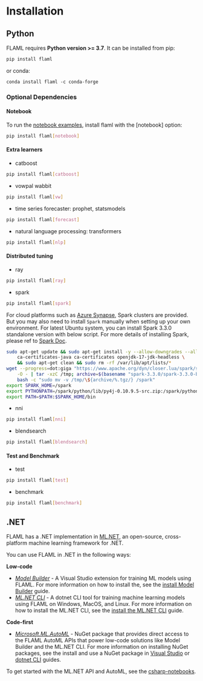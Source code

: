 # Installation

## Python

FLAML requires **Python version >= 3.7**. It can be installed from pip:

```bash
pip install flaml
```

or conda:
```
conda install flaml -c conda-forge
```

### Optional Dependencies

#### Notebook

To run the [notebook examples](https://github.com/microsoft/FLAML/tree/main/notebook),
install flaml with the [notebook] option:

```bash
pip install flaml[notebook]
```

#### Extra learners

* catboost
```bash
pip install flaml[catboost]
```
* vowpal wabbit
```bash
pip install flaml[vw]
```
* time series forecaster: prophet, statsmodels
```bash
pip install flaml[forecast]
```

* natural language processing: transformers
```bash
pip install flaml[nlp]
```

#### Distributed tuning

* ray
```bash
pip install flaml[ray]
```
* spark
```bash
pip install flaml[spark]
```

For cloud platforms such as [Azure Synapse](https://azure.microsoft.com/en-us/products/synapse-analytics/), Spark clusters are provided.
But you may also need to install `Spark` manually when setting up your own environment.
For latest Ubuntu system, you can install Spark 3.3.0 standalone version with below script.
For more details of installing Spark, please ref to [Spark Doc](https://spark.apache.org/docs/latest/api/python/getting_started/install.html).
```bash
sudo apt-get update && sudo apt-get install -y --allow-downgrades --allow-change-held-packages --no-install-recommends \
    ca-certificates-java ca-certificates openjdk-17-jdk-headless \
    && sudo apt-get clean && sudo rm -rf /var/lib/apt/lists/*
wget --progress=dot:giga "https://www.apache.org/dyn/closer.lua/spark/spark-3.3.0/spark-3.3.0-bin-hadoop2.tgz?action=download" \
    -O - | tar -xzC /tmp; archive=$(basename "spark-3.3.0/spark-3.3.0-bin-hadoop2.tgz") \
    bash -c "sudo mv -v /tmp/\${archive/%.tgz/} /spark"
export SPARK_HOME=/spark
export PYTHONPATH=/spark/python/lib/py4j-0.10.9.5-src.zip:/spark/python
export PATH=$PATH:$SPARK_HOME/bin
```

* nni
```bash
pip install flaml[nni]
```
* blendsearch
```bash
pip install flaml[blendsearch]
```

#### Test and Benchmark

* test
```bash
pip install flaml[test]
```
* benchmark
```bash
pip install flaml[benchmark]
```

## .NET

FLAML has a .NET implementation in [ML.NET](http://dot.net/ml), an open-source, cross-platform machine learning framework for .NET.

You can use FLAML in .NET in the following ways:

**Low-code**

- [*Model Builder*](https://dotnet.microsoft.com/apps/machinelearning-ai/ml-dotnet/model-builder) - A Visual Studio extension for training ML models using FLAML. For more information on how to install the, see the [install Model Builder](https://docs.microsoft.com/dotnet/machine-learning/how-to-guides/install-model-builder?tabs=visual-studio-2022) guide.
- [*ML.NET CLI*](https://docs.microsoft.com/dotnet/machine-learning/automate-training-with-cli) - A dotnet CLI tool for training machine learning models using FLAML on Windows, MacOS, and Linux. For more information on how to install the ML.NET CLI, see the [install the ML.NET CLI](https://docs.microsoft.com/dotnet/machine-learning/how-to-guides/install-ml-net-cli?tabs=windows) guide.

**Code-first**

- [*Microsoft.ML.AutoML*](https://www.nuget.org/packages/Microsoft.ML.AutoML/0.20.0-preview.22313.1) - NuGet package that provides direct access to the FLAML AutoML APIs that power low-code solutions like Model Builder and the ML.NET CLI. For more information on installing NuGet packages, see the install and use a NuGet package in [Visual Studio](https://docs.microsoft.com/nuget/quickstart/install-and-use-a-package-in-visual-studio) or [dotnet CLI](https://docs.microsoft.com/nuget/quickstart/install-and-use-a-package-using-the-dotnet-cli) guides.

To get started with the ML.NET API and AutoML, see the [csharp-notebooks](https://github.com/dotnet/csharp-notebooks#machine-learning).